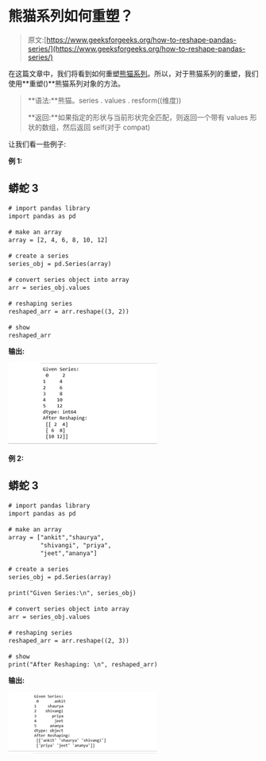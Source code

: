# 熊猫系列如何重塑？

> 原文:[https://www.geeksforgeeks.org/how-to-reshape-pandas-series/](https://www.geeksforgeeks.org/how-to-reshape-pandas-series/)

在这篇文章中，我们将看到如何重塑[熊猫系列](https://www.geeksforgeeks.org/python-pandas-series/)。所以，对于熊猫系列的重塑，我们使用**重塑()**熊猫系列对象的方法。

> **语法:**熊猫。series . values . resform((维度))
> 
> **返回:**如果指定的形状与当前形状完全匹配，则返回一个带有 values 形状的数组，然后返回 self(对于 compat)

让我们看一些例子:

**例 1:**

## 蟒蛇 3

```
# import pandas library
import pandas as pd

# make an array
array = [2, 4, 6, 8, 10, 12]

# create a series
series_obj = pd.Series(array)

# convert series object into array
arr = series_obj.values

# reshaping series 
reshaped_arr = arr.reshape((3, 2))

# show 
reshaped_arr
```

**输出:**

![](img/1926e12aafaae746eb635d9366d1d20d.png)

**例 2:**

## 蟒蛇 3

```
# import pandas library
import pandas as pd

# make an array
array = ["ankit","shaurya",
         "shivangi", "priya",
         "jeet","ananya"]

# create a series
series_obj = pd.Series(array)

print("Given Series:\n", series_obj)

# convert series object into array
arr = series_obj.values

# reshaping series 
reshaped_arr = arr.reshape((2, 3))

# show 
print("After Reshaping: \n", reshaped_arr)
```

**输出:**

![](img/2b97af369e7ffe4781f9599f3a81b2f2.png)